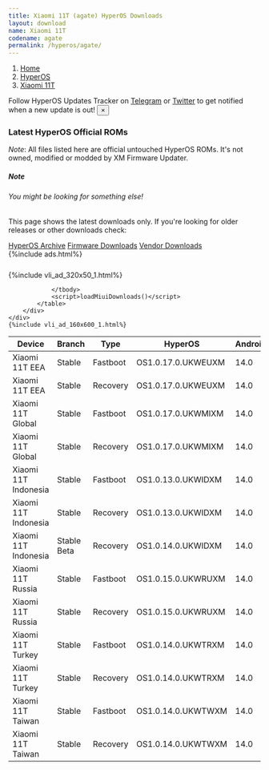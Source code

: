 ```yaml
---
title: Xiaomi 11T (agate) HyperOS Downloads
layout: download
name: Xiaomi 11T
codename: agate
permalink: /hyperos/agate/
---
```

<nav aria-label="breadcrumb">
    <ol class="breadcrumb">
        <li class="breadcrumb-item"><a href="/">Home</a></li>
        <li class="breadcrumb-item"><a href="/hyperos/">HyperOS</a></li>
        <li class="breadcrumb-item active" aria-current="page"><a href="/hyperos/agate/">Xiaomi 11T</a></li>
    </ol>
</nav>
<div class="alert alert-primary alert-dismissible fade show" role="alert">
    Follow HyperOS Updates Tracker on <a href="https://t.me/MIUIUpdatesTracker" class="alert-link">Telegram</a>
     or <a href="https://twitter.com/MiFwUpdater" class="alert-link">Twitter</a> to get notified when a new update is out!
    <button type="button" class="close" data-dismiss="alert" aria-label="Close">
        <span aria-hidden="true">&times;</span>
    </button>
</div>

### Latest HyperOS Official ROMs
*Note*: All files listed here are official untouched HyperOS ROMs. It's not owned, modified or modded by XM Firmware Updater.
<div class="card">
  <div class="card-body">
    <h5 class="card-title">Note</h5>
    <h6 class="card-subtitle mb-2 text-muted">You might be looking for something else!</h6>
    <p class="card-text">This page shows the latest downloads only.
     If you're looking for older releases or other downloads check:</p>
    <a href="/archive/hyperos/agate/" class="card-link">HyperOS Archive</a>
    <a href="/firmware/agate/" class="card-link">Firmware Downloads</a>
    <a href="/vendor/agate/" class="card-link">Vendor Downloads</a>
  </div>
</div>
{%include ads.html%}
<div class="row justify-content-center">
    <div class="col-10">
        <div class="table-responsive-md" style="margin-top: 25px;">
            {%include vli_ad_320x50_1.html%}
            <table id="miui" class="display dt-responsive nowrap compact table table-striped table-hover table-sm">
                <thead class="thead-dark">
                    <tr>
                        <th data-ref="device">Device</th>
                        <th data-ref="branch">Branch</th>
                        <th data-ref="type">Type</th>
                        <th data-ref="miui">HyperOS</th>
                        <th data-ref="android">Android</th>
                        <th data-ref="size">Size</th>
                        <th data-ref="size">Date</th>
                        <th data-ref="link">Link</th>
                    </tr>
                </thead>
                <tbody>
                <tr><td>Xiaomi 11T EEA</td><td>Stable</td><td>Fastboot</td><td>OS1.0.17.0.UKWEUXM</td><td>14.0</td><td>6.2 GB</td><td>2025-07-30</td><td><a href="/hyperos/agate/stable/OS1.0.17.0.UKWEUXM/">Download</a></td></tr>
<tr><td>Xiaomi 11T EEA</td><td>Stable</td><td>Recovery</td><td>OS1.0.17.0.UKWEUXM</td><td>14.0</td><td>4.9 GB</td><td>2025-08-07</td><td><a href="/hyperos/agate/stable/OS1.0.17.0.UKWEUXM/">Download</a></td></tr>
<tr><td>Xiaomi 11T Global</td><td>Stable</td><td>Fastboot</td><td>OS1.0.17.0.UKWMIXM</td><td>14.0</td><td>6.4 GB</td><td>2025-07-30</td><td><a href="/hyperos/agate/stable/OS1.0.17.0.UKWMIXM/">Download</a></td></tr>
<tr><td>Xiaomi 11T Global</td><td>Stable</td><td>Recovery</td><td>OS1.0.17.0.UKWMIXM</td><td>14.0</td><td>5.0 GB</td><td>2025-08-07</td><td><a href="/hyperos/agate/stable/OS1.0.17.0.UKWMIXM/">Download</a></td></tr>
<tr><td>Xiaomi 11T Indonesia</td><td>Stable</td><td>Fastboot</td><td>OS1.0.13.0.UKWIDXM</td><td>14.0</td><td>6.1 GB</td><td>2025-07-07</td><td><a href="/hyperos/agate/stable/OS1.0.13.0.UKWIDXM/">Download</a></td></tr>
<tr><td>Xiaomi 11T Indonesia</td><td>Stable</td><td>Recovery</td><td>OS1.0.13.0.UKWIDXM</td><td>14.0</td><td>4.9 GB</td><td>2025-07-16</td><td><a href="/hyperos/agate/stable/OS1.0.13.0.UKWIDXM/">Download</a></td></tr>
<tr><td>Xiaomi 11T Indonesia</td><td>Stable Beta</td><td>Recovery</td><td>OS1.0.14.0.UKWIDXM</td><td>14.0</td><td>4.9 GB</td><td>2025-08-20</td><td><a href="/hyperos/agate/stable beta/OS1.0.14.0.UKWIDXM/">Download</a></td></tr>
<tr><td>Xiaomi 11T Russia</td><td>Stable</td><td>Fastboot</td><td>OS1.0.15.0.UKWRUXM</td><td>14.0</td><td>6.1 GB</td><td>2025-07-25</td><td><a href="/hyperos/agate/stable/OS1.0.15.0.UKWRUXM/">Download</a></td></tr>
<tr><td>Xiaomi 11T Russia</td><td>Stable</td><td>Recovery</td><td>OS1.0.15.0.UKWRUXM</td><td>14.0</td><td>4.9 GB</td><td>2025-08-04</td><td><a href="/hyperos/agate/stable/OS1.0.15.0.UKWRUXM/">Download</a></td></tr>
<tr><td>Xiaomi 11T Turkey</td><td>Stable</td><td>Fastboot</td><td>OS1.0.14.0.UKWTRXM</td><td>14.0</td><td>6.1 GB</td><td>2025-08-05</td><td><a href="/hyperos/agate/stable/OS1.0.14.0.UKWTRXM/">Download</a></td></tr>
<tr><td>Xiaomi 11T Turkey</td><td>Stable</td><td>Recovery</td><td>OS1.0.14.0.UKWTRXM</td><td>14.0</td><td>4.9 GB</td><td>2025-08-20</td><td><a href="/hyperos/agate/stable/OS1.0.14.0.UKWTRXM/">Download</a></td></tr>
<tr><td>Xiaomi 11T Taiwan</td><td>Stable</td><td>Fastboot</td><td>OS1.0.14.0.UKWTWXM</td><td>14.0</td><td>5.7 GB</td><td>2025-08-05</td><td><a href="/hyperos/agate/stable/OS1.0.14.0.UKWTWXM/">Download</a></td></tr>
<tr><td>Xiaomi 11T Taiwan</td><td>Stable</td><td>Recovery</td><td>OS1.0.14.0.UKWTWXM</td><td>14.0</td><td>4.7 GB</td><td>2025-08-20</td><td><a href="/hyperos/agate/stable/OS1.0.14.0.UKWTWXM/">Download</a></td></tr>

                </tbody>
                <script>loadMiuiDownloads()</script>
            </table>
        </div>
    </div>
    {%include vli_ad_160x600_1.html%}
</div>
